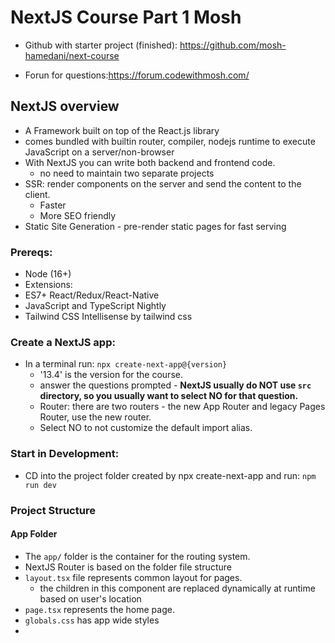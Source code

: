# NextJS Course Part 1 Mosh

- Github with starter project (finished): https://github.com/mosh-hamedani/next-course

- Forun for questions:https://forum.codewithmosh.com/

## NextJS overview

- A Framework built on top of the React.js library
- comes bundled with builtin router, compiler, nodejs runtime to execute JavaScript on a server/non-browser
- With NextJS you can write both backend and frontend code.
  - no need to maintain two separate projects
- SSR: render components on the server and send the content to the client.
  - Faster
  - More SEO friendly
- Static Site Generation - pre-render static pages for fast serving

### Prereqs:

- Node (16+)
- Extensions:
- ES7+ React/Redux/React-Native
- JavaScript and TypeScript Nightly
- Tailwind CSS Intellisense by tailwind css

### Create a NextJS app:

- In a terminal run: `npx create-next-app@{version}`
  - '13.4' is the version for the course.
  - answer the questions prompted - **NextJS usually do NOT use `src` directory, so you usually want to select NO for that question.**
  - Router: there are two routers - the new App Router and legacy Pages Router, use the new router.
  - Select NO to not customize the default import alias.

### Start in Development:

- CD into the project folder created by npx create-next-app and run: `npm run dev`

### Project Structure

#### App Folder

- The `app/` folder is the container for the routing system.
- NextJS Router is based on the folder file structure
- `layout.tsx` file represents common layout for pages.
  - the children in this component are replaced dynamically at runtime based on user's location
- `page.tsx` represents the home page.
- `globals.css` has app wide styles
-
